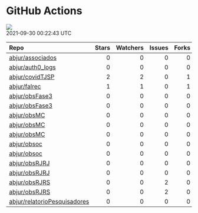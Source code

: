 GitHub Actions
================

![](https://github.com/abjur/abjStatus/workflows/Render%20Status/badge.svg)  
2021-09-30 00:22:43 UTC

| Repo                                                                            | Stars | Watchers | Issues | Forks | Status                                                                                                                                                          | Commit                                                                                                                                                      |
| :------------------------------------------------------------------------------ | ----: | -------: | -----: | ----: | :-------------------------------------------------------------------------------------------------------------------------------------------------------------- | :---------------------------------------------------------------------------------------------------------------------------------------------------------- |
| [abjur/associados](https://github.com/abjur/associados)                         |     0 |        0 |      0 |     0 | [![](https://github.com/abjur/associados/workflows/deploy/badge.svg)](https://github.com/abjur/associados/actions/runs/1255144315)                              | <a href="https://github.com/abjur/associados/commit/c8a280131e0f97ec6a159d825265f4be4577e15a" title="troca remotes por devtools">c8a280</a>                 |
| [abjur/auth0\_logs](https://github.com/abjur/auth0_logs)                        |     0 |        0 |      0 |     0 | [![](https://github.com/abjur/auth0_logs/workflows/update/badge.svg)](https://github.com/abjur/auth0_logs/actions/runs/1285074162)                              | <a href="https://github.com/abjur/auth0_logs/commit/1c4bbbc7da3c4be4f4c4c3ecf29df4ac39c14d11" title="Update data">1c4bbb</a>                                |
| [abjur/covidTJSP](https://github.com/abjur/covidTJSP)                           |     2 |        2 |      0 |     1 | [![](https://github.com/abjur/covidTJSP/workflows/update-data/badge.svg)](https://github.com/abjur/covidTJSP/actions/runs/1285566275)                           | <a href="https://github.com/abjur/covidTJSP/commit/7c6c3281b97e9a1976b25cc44d559cba6a13def0" title="Update data">7c6c32</a>                                 |
| [abjur/falrec](https://github.com/abjur/falrec)                                 |     1 |        1 |      0 |     1 | [![](https://github.com/abjur/falrec/workflows/update-data/badge.svg)](https://github.com/abjur/falrec/actions/runs/1285581283)                                 | <a href="https://github.com/abjur/falrec/commit/eb34f22ba953453adf34c13f681d7a8d57ad1670" title="Update data">eb34f2</a>                                    |
| [abjur/obsFase3](https://github.com/abjur/obsFase3)                             |     0 |        0 |      0 |     0 | [![](https://github.com/abjur/obsFase3/workflows/deploy/badge.svg)](https://github.com/abjur/obsFase3/actions/runs/1288597143)                                  | <a href="https://github.com/abjur/obsFase3/commit/e307a2f2e30dbc2dd1c32b378112f7200a747472" title="update-data only on repositody dispatch">e307a2</a>      |
| [abjur/obsFase3](https://github.com/abjur/obsFase3)                             |     0 |        0 |      0 |     0 | [![](https://github.com/abjur/obsFase3/workflows/.github/workflows/update-data.yaml/badge.svg)](https://github.com/abjur/obsFase3/actions/runs/1288597091)      | <a href="https://github.com/abjur/obsFase3/commit/e307a2f2e30dbc2dd1c32b378112f7200a747472" title="update-data only on repositody dispatch">e307a2</a>      |
| [abjur/obsMC](https://github.com/abjur/obsMC)                                   |     0 |        0 |      0 |     0 | [![](https://github.com/abjur/obsMC/workflows/pkgdown/badge.svg)](https://github.com/abjur/obsMC/actions/runs/336008028)                                        | <a href="https://github.com/abjur/obsMC/commit/a370991e2c64981369dab28abb3f6bc743a6700b" title="testando deploy do livro">a37099</a>                        |
| [abjur/obsMC](https://github.com/abjur/obsMC)                                   |     0 |        0 |      0 |     0 | [![](https://github.com/abjur/obsMC/workflows/deploy/badge.svg)](https://github.com/abjur/obsMC/actions/runs/816902116)                                         | <a href="https://github.com/abjur/obsMC/commit/1a7913f4627de1bdb46d1612b9a3296d9030ce00" title="logo abj">1a7913</a>                                        |
| [abjur/obsMC](https://github.com/abjur/obsMC)                                   |     0 |        0 |      0 |     0 | [![](https://github.com/abjur/obsMC/workflows/update-data/badge.svg)](https://github.com/abjur/obsMC/actions/runs/1188865524)                                   | <a href="https://github.com/abjur/obsMC/commit/1a7913f4627de1bdb46d1612b9a3296d9030ce00" title="logo abj">1a7913</a>                                        |
| [abjur/obsoc](https://github.com/abjur/obsoc)                                   |     0 |        0 |      0 |     0 | [![](https://github.com/abjur/obsoc/workflows/deploy/badge.svg)](https://github.com/abjur/obsoc/actions/runs/945222333)                                         | <a href="https://github.com/abjur/obsoc/commit/706c86dd93ac349ce4e27ae34046a406c23eb380" title="add valor mediana">706c86</a>                               |
| [abjur/obsoc](https://github.com/abjur/obsoc)                                   |     0 |        0 |      0 |     0 | [![](https://github.com/abjur/obsoc/workflows/update-data/badge.svg)](https://github.com/abjur/obsoc/actions/runs/905680206)                                    | <a href="https://github.com/abjur/obsoc/commit/b335661d3e8c6d4bce82e3c42e788bdd4b441a36" title="atualiza categorias de decisoes e contrapedidos">b33566</a> |
| [abjur/obsRJRJ](https://github.com/abjur/obsRJRJ)                               |     0 |        0 |      0 |     0 | [![](https://github.com/abjur/obsRJRJ/workflows/deploy/badge.svg)](https://github.com/abjur/obsRJRJ/actions/runs/903733462)                                     | <a href="https://github.com/abjur/obsRJRJ/commit/12e83a607d5bf6c864d2f2e5bcb947ebf6c98b7c" title="ajustes solicitados pelo Sacramone">12e83a</a>            |
| [abjur/obsRJRJ](https://github.com/abjur/obsRJRJ)                               |     0 |        0 |      0 |     0 | [![](https://github.com/abjur/obsRJRJ/workflows/update-data/badge.svg)](https://github.com/abjur/obsRJRJ/actions/runs/891764492)                                | <a href="https://github.com/abjur/obsRJRJ/commit/f6ed50b13091bd47c59771df7758c55d412f144b" title="ubuntu 18">f6ed50</a>                                     |
| [abjur/obsRJRS](https://github.com/abjur/obsRJRS)                               |     0 |        0 |      2 |     0 | [![](https://github.com/abjur/obsRJRS/workflows/deploy/badge.svg)](https://github.com/abjur/obsRJRS/actions/runs/1266899468)                                    | <a href="https://github.com/abjur/obsRJRS/commit/ca0e2043349c98559d8a99e3175b17cb557ad51a" title="close #5">ca0e20</a>                                      |
| [abjur/obsRJRS](https://github.com/abjur/obsRJRS)                               |     0 |        0 |      2 |     0 | [![](https://github.com/abjur/obsRJRS/workflows/update-data/badge.svg)](https://github.com/abjur/obsRJRS/actions/runs/1274744695)                               | <a href="https://github.com/abjur/obsRJRS/commit/ca0e2043349c98559d8a99e3175b17cb557ad51a" title="close #5">ca0e20</a>                                      |
| [abjur/relatorioPesquisadores](https://github.com/abjur/relatorioPesquisadores) |     0 |        0 |      0 |     0 | [![](https://github.com/abjur/relatorioPesquisadores/workflows/update-data/badge.svg)](https://github.com/abjur/relatorioPesquisadores/actions/runs/1277350569) | <a href="https://github.com/abjur/relatorioPesquisadores/commit/9b3b41c1b810b959a71b5b44f4f1b27bc4854903" title="retorna para o script inicial">9b3b41</a>  |
